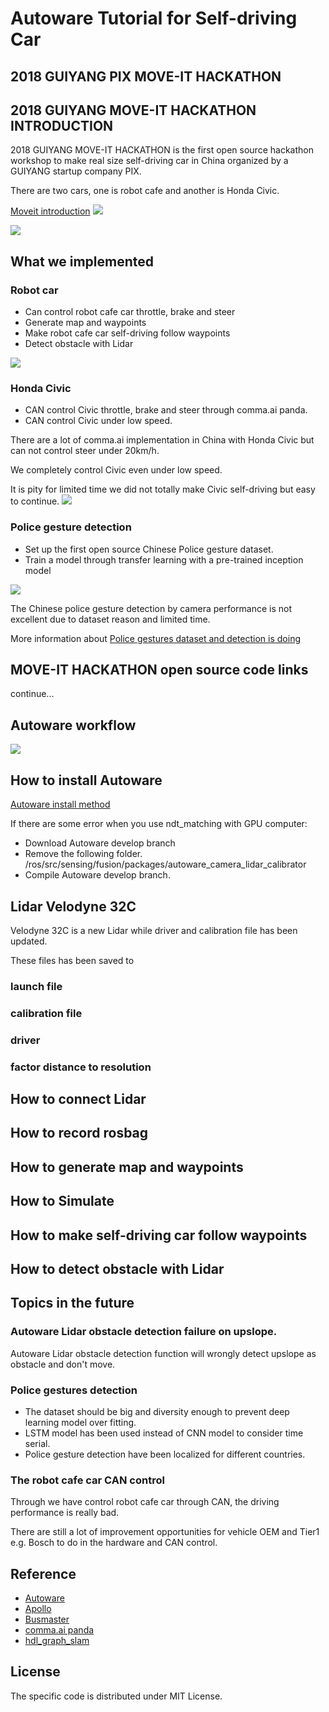 # Autoware Tutorial for Self-driving Car
## 2018 GUIYANG PIX MOVE-IT HACKATHON

## 2018 GUIYANG MOVE-IT HACKATHON INTRODUCTION
2018 GUIYANG MOVE-IT HACKATHON is the first open source hackathon workshop to make real size self-driving car in China organized by a GUIYANG startup company PIX.

There are two cars, one is robot cafe and another is Honda Civic.

[Moveit introduction](https://www.pixmoving.com/move-it)
![](./images/moveit.png)

![](./images/moveit_all.jpg)

## What we implemented
### Robot  car
* Can control robot cafe car throttle, brake and steer
* Generate map and waypoints
* Make robot cafe car self-driving follow waypoints
* Detect obstacle with Lidar

![](./images/robotcafe.jpeg)

### Honda Civic
* CAN control Civic throttle, brake and steer through comma.ai panda.
* CAN control Civic under low speed.

There are a lot of comma.ai implementation in China with Honda Civic but can not control steer under 20km/h.

We completely control Civic even under low speed.

It is pity for limited time we did not totally make Civic self-driving but easy to continue.
![](./images/civic.jpeg)

### Police gesture detection
* Set up the first open source Chinese Police gesture dataset.
* Train a model through transfer learning with a pre-trained inception model

![](./images/gesture.jpeg)

The Chinese police gesture detection by camera performance is not excellent due to dataset reason and limited time.

More information about [Police gestures dataset and detection is doing]()  

## MOVE-IT HACKATHON open source code links
continue...

## Autoware workflow
![](./images/autoware_workflow.png)

## How to install Autoware
[Autoware install method](https://github.com/CPFL/Autoware)

If there are some error when you use ndt_matching with GPU computer:
* Download Autoware develop branch
* Remove the following folder.
/ros/src/sensing/fusion/packages/autoware_camera_lidar_calibrator
* Compile Autoware develop branch.

## Lidar Velodyne 32C
Velodyne 32C is a new Lidar while driver and calibration file has been updated.

These files has been saved to

### launch file
### calibration file
### driver
### factor distance to resolution  

##  How to connect Lidar  

## How to record rosbag

## How to generate map and waypoints

## How to Simulate

## How to make self-driving car follow waypoints

## How to detect obstacle with Lidar

## Topics in the future
### Autoware Lidar obstacle detection failure on upslope.
Autoware Lidar obstacle detection function will wrongly detect upslope as obstacle and don't move.

### Police gestures detection
* The dataset should be big and diversity enough to prevent deep learning model over fitting.
* LSTM model has been used instead of CNN model to consider time serial.  
* Police gesture detection have been localized for different countries.

### The robot cafe car CAN control
Through we have control robot cafe car through CAN, the driving performance is really bad.

There are still a lot of improvement opportunities for vehicle OEM and Tier1 e.g. Bosch to do in the hardware and CAN control.

## Reference
* [Autoware](https://github.com/CPFL/Autoware)
* [Apollo](https://github.com/ApolloAuto/apollo)
* [Busmaster](https://github.com/rbei-etas/busmaster)
* [comma.ai panda](https://github.com/commaai/panda)
* [hdl_graph_slam](https://github.com/koide3/hdl_graph_slam)

## License
The specific code is distributed under MIT License.
